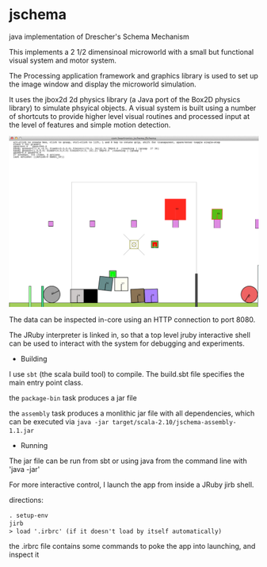 jschema
=======

java implementation of Drescher's Schema Mechanism

This implements a 2 1/2 dimensinoal microworld with a small but functional visual system
and motor system.

The Processing application framework and graphics library is used to set up the image window
and display the microworld simulation.

It uses the jbox2d 2d physics library (a Java port of the Box2D physics library) to 
simulate phsyical objects. A visual system is built using a number of shortcuts to
provide higher level visual routines and processed input at the level of features
and simple motion detection.

![alt text](screenshot_80.png "Screenshot")

The data can be inspected in-core using an HTTP connection to port 8080. 

The JRuby interpreter is linked in, so that a top level jruby interactive shell can be used to
interact with the system for debugging and experiments. 

+ Building

I use `sbt` (the scala build tool) to compile. The build.sbt file specifies the main entry point class. 

the `package-bin` task produces a jar file

the `assembly` task produces a monlithic jar file with all dependencies, which can be executed
via `java -jar target/scala-2.10/jschema-assembly-1.1.jar`

+ Running

The jar file can be run from sbt or using java from the command line with 'java -jar'

For more interactive control, I launch the app from inside a JRuby jirb shell. 

directions:

    . setup-env
    jirb 
    > load '.irbrc' (if it doesn't load by itself automatically)

the .irbrc file contains some commands to poke the app into launching, and inspect it



